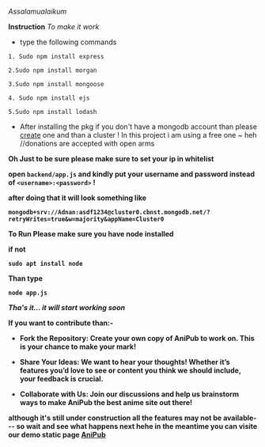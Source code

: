 *Assalamualaikum*

**Instruction**
*To make it work*
- type the following commands

```
1. Sudo npm install express
```
```
2.Sudo npm install morgan
```
```
3.Sudo npm install mongoose
```
```
4. Sudo npm install ejs
```
```
5.Sudo npm install lodash
```

- After installing the pkg 
if you don't have a mongodb account than please <a traget="_blank" href="https://account.mongodb.com/account/register">create</a> one and than a cluster ! In this project i am using a free one ~ heh //donations are accepted with open arms

<b>Oh Just to be sure please make sure to set your ip in whitelist <b>

open `backend/app.js` and kindly put your username and password instead of 
``<username>:<password>`` !

after doing that it will look something like 
```
mongodb+srv://Adnan:asdf1234@cluster0.cbnst.mongodb.net/?retryWrites=true&w=majority&appName=Cluster0
```



**To Run**
Please make sure you have node installed

if not 
```
sudo apt install node
```
Than type 
```
node app.js 
```

*Tha's it... it will start working soon* 

**If you want to contribute than:-**

- Fork the Repository: Create your own copy of AniPub to work on. This is your chance to make your mark!

- Share Your Ideas: We want to hear your thoughts! Whether it’s features you’d love to see or content you think we should include, your feedback is crucial.

- Collaborate with Us: Join our discussions and help us brainstorm ways to make AniPub the best anime site out there!

although it's still under construction all the features may not be available--- so wait and see what happens next hehe
in the meantime you can visite our demo static page
<a href="https://AniPub.github.io/">AniPub</a>
